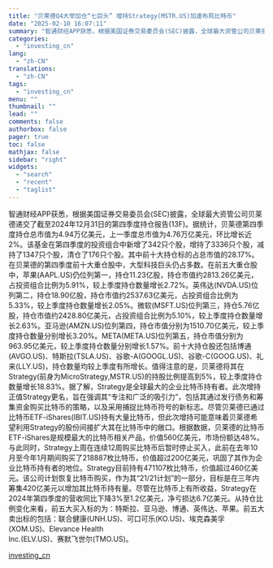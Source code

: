 ```yaml
---
title: "贝莱德Q4大举加仓“七巨头” 增持Strategy(MSTR.US)加速布局比特币"
date: "2025-02-10 16:07:11"
summary: "智通财经APP获悉，根据美国证券交易委员会(SEC)披露，全球最大资管公司贝莱德递交了截至2024..."
categories:
  - "investing_cn"
lang:
  - "zh-CN"
translations:
  - "zh-CN"
tags:
  - "investing_cn"
menu: ""
thumbnail: ""
lead: ""
comments: false
authorbox: false
pager: true
toc: false
mathjax: false
sidebar: "right"
widgets:
  - "search"
  - "recent"
  - "taglist"
---
```


智通财经APP获悉，根据美国证券交易委员会(SEC)披露，全球最大资管公司贝莱德递交了截至2024年12月31日的第四季度持仓报告(13F)。据统计，贝莱德第四季度持仓总市值为4.94万亿美元，上一季度总市值为4.76万亿美元，环比增长近2%。该基金在第四季度的投资组合中新增了342只个股，增持了3336只个股，减持了1347只个股，清仓了176只个股。其中前十大持仓标的占总市值的28.17%。在贝莱德的第四季度前十大重仓股中，大型科技巨头仍占多数。在前五大重仓股中，苹果(AAPL.US)仍位列第一，持仓11.23亿股，持仓市值约2813.26亿美元，占投资组合比例为5.91%，较上季度持仓数量增长2.72%。英伟达(NVDA.US)位列第二，持仓18.90亿股，持仓市值约2537.63亿美元，占投资组合比例为5.33%，较上季度持仓数量增长2.05%。微软(MSFT.US)位列第三，持仓5.76亿股，持仓市值约2428.80亿美元，占投资组合比例为5.10%，较上季度持仓数量增长2.63%。亚马逊(AMZN.US)位列第四，持仓市值分别为1510.70亿美元，较上季度持仓数量分别增长3.20%。META(META.US)位列第五，持仓市值分别为963.95亿美元，较上季度持仓数量分别增长1.57%。前十大持仓股还包括博通(AVGO.US)、特斯拉(TSLA.US)、谷歌-A(GOOGL.US)、谷歌-C(GOOG.US)、礼来(LLY.US)，持仓数量均较上季度有所增长。值得注意的是，贝莱德将其在Strategy(前身为MicroStrategy,MSTR.US)的持股比例提高到5%，较上季度持仓数量增长18.83%。据了解，Strategy是全球最大的企业比特币持有者。此次增持正值Strategy更名，旨在强调其“专注和广泛的吸引力”，包括其通过发行债务和筹集资金购买比特币的策略，以及采用捕捉比特币符号的新标志。尽管贝莱德已通过比特币ETF-iShares(IBIT.US)持有大量比特币，但此次增持可能意味着贝莱德希望利用Strategy的股份间接扩大其在比特币中的敞口。根据数据，贝莱德的比特币ETF-iShares是规模最大的比特币相关产品，价值560亿美元，市场份额达48%。与此同时，Strategy上周在连续12周购买比特币后暂时停止买入，此前在去年10月至今年1月期间购买了218887枚比特币，价值超过200亿美元，巩固了其作为企业比特币持有者的地位。Strategy目前持有471107枚比特币，价值超过460亿美元。该公司计划恢复比特币购买，作为其“21/21计划”的一部分，目标是在三年内筹集420亿美元以增加其比特币持有量。尽管在比特币上有所收益，Strategy在2024年第四季度的营收同比下降3%至1.2亿美元，净亏损达6.7亿美元。从持仓比例变化来看，前五大买入标的为：特斯拉、亚马逊、博通、英伟达、苹果。前五大卖出标的包括：联合健康(UNH.US)、可口可乐(KO.US)、埃克森美孚(XOM.US)、Elevance Health   
Inc.(ELV.US)、赛默飞世尔(TMO.US)。

[investing_cn](https://cn.investing.com/news/stock-market-news/article-2663858)
